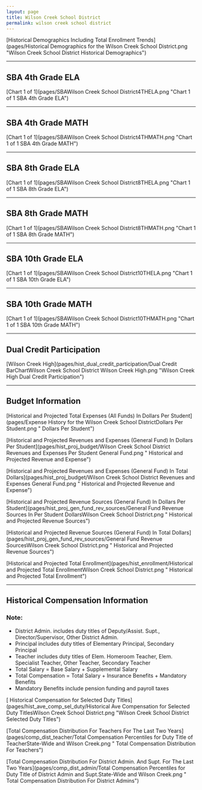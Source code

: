 ```yaml
---
layout: page
title: Wilson Creek School District
permalink: wilson creek school district
---
```



[Historical Demographics Including Total Enrollment Trends](pages/Historical Demographics for the Wilson Creek School District.png "Wilson Creek School District Historical Demographics")

___

## SBA 4th Grade ELA

[Chart 1 of 1](pages/SBAWilson Creek School District4THELA.png "Chart 1 of 1 SBA 4th Grade ELA")


___

## SBA 4th Grade MATH

[Chart 1 of 1](pages/SBAWilson Creek School District4THMATH.png "Chart 1 of 1 SBA 4th Grade MATH")


___

## SBA 8th Grade ELA

[Chart 1 of 1](pages/SBAWilson Creek School District8THELA.png "Chart 1 of 1 SBA 8th Grade ELA")


___

## SBA 8th Grade MATH

[Chart 1 of 1](pages/SBAWilson Creek School District8THMATH.png "Chart 1 of 1 SBA 8th Grade MATH")


___

## SBA 10th Grade ELA

[Chart 1 of 1](pages/SBAWilson Creek School District10THELA.png "Chart 1 of 1 SBA 10th Grade ELA")


___

## SBA 10th Grade MATH

[Chart 1 of 1](pages/SBAWilson Creek School District10THMATH.png "Chart 1 of 1 SBA 10th Grade MATH")


___

## Dual Credit Participation

[Wilson Creek High](pages/hist_dual_credit_participation/Dual Credit BarChartWilson Creek School District Wilson Creek High.png "Wilson Creek High Dual Credit Participation")


___

## Budget Information

[Historical and Projected Total Expenses (All Funds) In Dollars Per Student](pages/Expense History for the Wilson Creek School DistrictDollars Per Student.png " Dollars Per Student")

[Historical and Projected Revenues and Expenses (General Fund) In Dollars Per Student](pages/hist_proj_budget/Wilson Creek School District Revenues and Expenses Per Student General Fund.png " Historical and Projected Revenue and Expense")

[Historical and Projected Revenues and Expenses (General Fund) In Total Dollars](pages/hist_proj_budget/Wilson Creek School District Revenues and Expenses General Fund.png " Historical and Projected Revenue and Expense")

[Historical and Projected Revenue Sources (General Fund) In Dollars Per Student](pages/hist_proj_gen_fund_rev_sources/General Fund Revenue Sources In Per Student DollarsWilson Creek School District.png " Historical and Projected Revenue Sources")

[Historical and Projected Revenue Sources (General Fund) In Total Dollars](pages/hist_proj_gen_fund_rev_sources/General Fund Revenue SourcesWilson Creek School District.png " Historical and Projected Revenue Sources")

[Historical and Projected Total Enrollment](pages/hist_enrollment/Historical and Projected Total EnrollmentWilson Creek School District.png " Historical and Projected Total Enrollment")


___

## Historical Compensation Information
### Note:
- District Admin. includes duty titles of Deputy/Assist. Supt., Director/Supervisor, Other District Admin.
- Principal includes duty titles of Elementary Principal, Secondary Principal
- Teacher includes duty titles of Elem. Homeroom Teacher, Elem. Specialist Teacher, Other Teacher, Secondary Teacher
- Total Salary = Base Salary + Supplemental Salary
- Total Compensation = Total Salary + Insurance Benefits + Mandatory Benefits
- Mandatory Benefits include pension funding and payroll taxes

[ Historical Compensation for Selected Duty Titles](pages/hist_ave_comp_sel_duty/Historical Ave Compensation for Selected Duty TitlesWilson Creek School District.png "Wilson Creek School District Selected Duty Titles")

[Total Compensation Distribution For Teachers For The Last Two Years](pages/comp_dist_teacher/Total Compensation Percentiles for Duty Title of TeacherState-Wide and Wilson Creek.png " Total Compensation Distribution For Teachers")

[Total Compensation Distribution For District Admin. And Supt. For The Last Two Years](pages/comp_dist_admin/Total Compensation Percentiles for Duty Title of District Admin and Supt.State-Wide and Wilson Creek.png " Total Compensation Distribution For District Admins")

